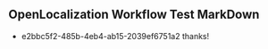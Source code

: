 ## OpenLocalization Workflow Test MarkDown
* e2bbc5f2-485b-4eb4-ab15-2039ef6751a2 thanks!

<!--HONumber=Jul16_HO3-->


